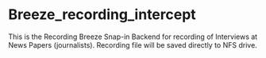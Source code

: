 # Breeze_recording_intercept
This is the Recording Breeze Snap-in Backend for recording of Interviews at News Papers (journalists). Recording file will be saved directly to NFS drive.

